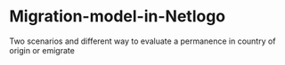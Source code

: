 # Migration-model-in-Netlogo
Two scenarios and different way to evaluate a permanence in country of origin or emigrate
